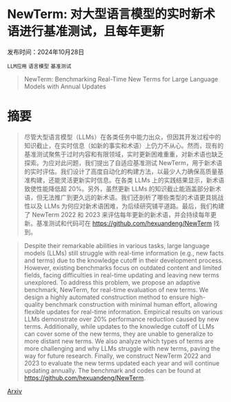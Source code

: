 # NewTerm: 对大型语言模型的实时新术语进行基准测试，且每年更新

发布时间：2024年10月28日

`LLM应用` `语言模型` `基准测试`

> NewTerm: Benchmarking Real-Time New Terms for Large Language Models with Annual Updates

# 摘要

> 尽管大型语言模型（LLMs）在各类任务中能力出众，但因其开发过程中的知识截止，在实时信息（如新的事实和术语）上仍力不从心。然而，现有的基准测试聚焦于过时内容和有限领域，实时更新困难重重，对新术语也缺乏探索。为应对此问题，我们提出了自适应基准测试 NewTerm，用于新术语的实时评估。我们设计了高度自动化的构建方法，以最少人力确保高质量基准构建，还能灵活更新实时信息。在各类 LLMs 上的实践结果显示，新术语致使性能降低超 20%。另外，虽然更新 LLMs 的知识截止能涵盖部分新术语，但无法推广到更久远的新术语。我们还剖析了哪些类型的术语更具挑战性以及 LLMs 为何应对新术语困难，为后续研究铺平道路。最后，我们构建了 NewTerm 2022 和 2023 来评估每年更新的新术语，并会持续每年更新。基准测试和代码可在 https://github.com/hexuandeng/NewTerm 找到。

> Despite their remarkable abilities in various tasks, large language models (LLMs) still struggle with real-time information (e.g., new facts and terms) due to the knowledge cutoff in their development process. However, existing benchmarks focus on outdated content and limited fields, facing difficulties in real-time updating and leaving new terms unexplored. To address this problem, we propose an adaptive benchmark, NewTerm, for real-time evaluation of new terms. We design a highly automated construction method to ensure high-quality benchmark construction with minimal human effort, allowing flexible updates for real-time information. Empirical results on various LLMs demonstrate over 20% performance reduction caused by new terms. Additionally, while updates to the knowledge cutoff of LLMs can cover some of the new terms, they are unable to generalize to more distant new terms. We also analyze which types of terms are more challenging and why LLMs struggle with new terms, paving the way for future research. Finally, we construct NewTerm 2022 and 2023 to evaluate the new terms updated each year and will continue updating annually. The benchmark and codes can be found at https://github.com/hexuandeng/NewTerm.

[Arxiv](https://arxiv.org/abs/2410.20814)